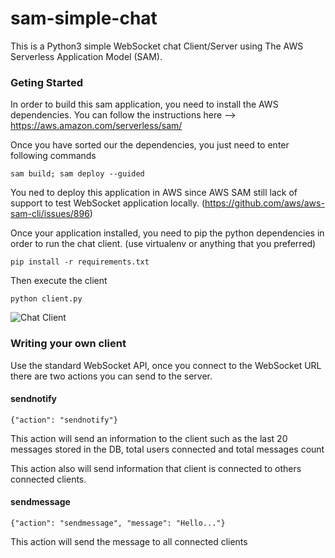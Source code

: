 # sam-simple-chat

This is a Python3 simple WebSocket chat Client/Server using The AWS Serverless Application Model (SAM).

### Geting Started
In order to build this sam application, you need to install the AWS dependencies. You can follow the instructions here --> https://aws.amazon.com/serverless/sam/

Once you have sorted our the dependencies, you just need to enter following commands
```
sam build; sam deploy --guided
```

You ned to deploy this application in AWS since AWS SAM still lack of support to test WebSocket application locally. (https://github.com/aws/aws-sam-cli/issues/896)

Once your application installed, you need to pip the python dependencies in order to run the chat client. (use virtualenv or anything that you preferred)

```
pip install -r requirements.txt
```

Then execute the client

```
python client.py
```

![Chat Client](https://i.imgur.com/iTuyhtp.png "Chat Client")


### Writing your own client
Use the standard WebSocket API, once you connect to the WebSocket URL there are two actions you can send to the server.

#### sendnotify
```
{"action": "sendnotify"}
```
This action will send an information to the client such as the last 20 messages stored in the DB, total users connected and total messages count

This action also will send information that client is connected to others connected clients.

#### sendmessage
```
{"action": "sendmessage", "message": "Hello..."}
```
This action will send the message to all connected clients
